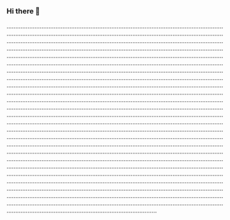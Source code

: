 ### Hi there 👋

..................................................................................................................................................................................................................................................................................................................................................................................................................................................................................................................................................................................................................................................................................................................................................................................................................................................................................................................................................................................................................................................................................................................................................................................................................................................................................................................................................................................................................................................................................................................................................................................................................................................................................................................................................................................................................................................................................................................................................................................................................................................................................................................................................................................................................................................................................................................................................................................................................................................................................................................................................................................................................................................................................................................................................................................................................................................................................................................................................................................................................................................................................................................................................................................................................................................................................................................